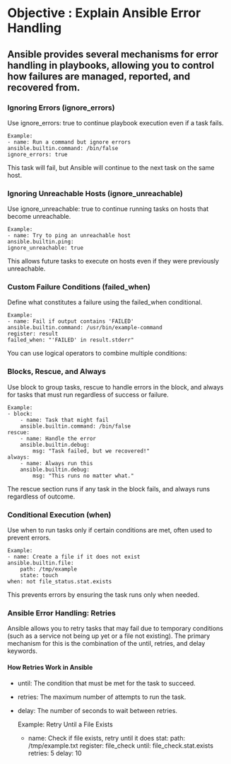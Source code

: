 # Objective : Explain Ansible Error Handling

## Ansible provides several mechanisms for error handling in playbooks, allowing you to control how failures are managed, reported, and recovered from. 

### Ignoring Errors (ignore_errors)
Use ignore_errors: true to continue playbook execution even if a task fails.

    Example:
    - name: Run a command but ignore errors
    ansible.builtin.command: /bin/false
    ignore_errors: true

This task will fail, but Ansible will continue to the next task on the same host.

### Ignoring Unreachable Hosts (ignore_unreachable)
Use ignore_unreachable: true to continue running tasks on hosts that become unreachable.

    Example:
    - name: Try to ping an unreachable host
    ansible.builtin.ping:
    ignore_unreachable: true

This allows future tasks to execute on hosts even if they were previously unreachable.

### Custom Failure Conditions (failed_when)
Define what constitutes a failure using the failed_when conditional.

    Example:
    - name: Fail if output contains 'FAILED'
    ansible.builtin.command: /usr/bin/example-command
    register: result
    failed_when: "'FAILED' in result.stderr"

You can use logical operators to combine multiple conditions:

### Blocks, Rescue, and Always
Use block to group tasks, rescue to handle errors in the block, and always for tasks that must run regardless of success or failure.

    Example:
    - block:
        - name: Task that might fail
        ansible.builtin.command: /bin/false
    rescue:
        - name: Handle the error
        ansible.builtin.debug:
            msg: "Task failed, but we recovered!"
    always:
        - name: Always run this
        ansible.builtin.debug:
            msg: "This runs no matter what."

The rescue section runs if any task in the block fails, and always runs regardless of outcome.

###  Conditional Execution (when)
Use when to run tasks only if certain conditions are met, often used to prevent errors.

    Example:
    - name: Create a file if it does not exist
    ansible.builtin.file:
        path: /tmp/example
        state: touch
    when: not file_status.stat.exists

This prevents errors by ensuring the task runs only when needed.

###  Ansible Error Handling: Retries
Ansible allows you to retry tasks that may fail due to temporary conditions (such as a service not being up yet or a file not existing). The primary mechanism for this is the combination of the until, retries, and delay keywords.

#### How Retries Work in Ansible
- until: The condition that must be met for the task to succeed.
- retries: The maximum number of attempts to run the task.
- delay: The number of seconds to wait between retries.

    Example: Retry Until a File Exists
    - name: Check if file exists, retry until it does
    stat:
        path: /tmp/example.txt
    register: file_check
    until: file_check.stat.exists
    retries: 5
    delay: 10
